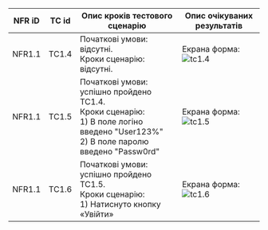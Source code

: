 | NFR iD | TC id | Опис кроків тестового сценарію | Опис очікуваних результатів |
| ----- | ----- | ------------------------------ | --------------------------- |
| NFR1.1 | TC1.4 |  Початкові умови: відсутні. <br> Кроки сценарію: відсутні. | Екрана форма: <br> ![tc1.4](tc1.4.jpg) |
| NFR1.1 | TC1.5 |  Початкові умови: успішно пройдено TC1.4. <br> Кроки сценарію: <br> 1) В поле логіно введено "User123%" <br> 2) В поле паролю введено "Passw0rd"  | Екрана форма: <br> ![tc1.5](tc1.5.jpg) |
| NFR1.1 | TC1.6 | Початкові умови: успішно пройдено TC1.5. <br> Кроки сценарію: <br> 1) Натиснуто кнопку «Увійти» | Екрана форма: <br> ![tc1.6](tc1.6.jpg) |